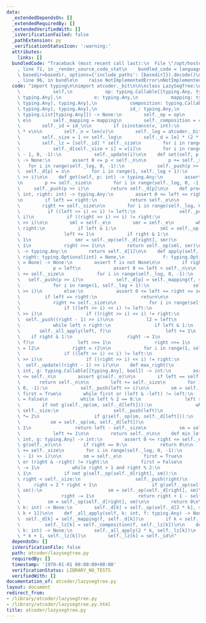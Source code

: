 ```yaml
---
data:
  _extendedDependsOn: []
  _extendedRequiredBy: []
  _extendedVerifiedWith: []
  _isVerificationFailed: false
  _pathExtension: py
  _verificationStatusIcon: ':warning:'
  attributes:
    links: []
  bundledCode: "Traceback (most recent call last):\n  File \"/opt/hostedtoolcache/PyPy/3.10.13/x64/lib/pypy3.10/site-packages/onlinejudge_verify/documentation/build.py\"\
    , line 71, in _render_source_code_stat\n    bundled_code = language.bundle(stat.path,\
    \ basedir=basedir, options={'include_paths': [basedir]}).decode()\n  File \"/opt/hostedtoolcache/PyPy/3.10.13/x64/lib/pypy3.10/site-packages/onlinejudge_verify/languages/python.py\"\
    , line 96, in bundle\n    raise NotImplementedError\nNotImplementedError\n"
  code: "import typing\n\nimport atcoder._bit\n\n\nclass LazySegTree:\n    def __init__(\n\
    \            self,\n            op: typing.Callable[[typing.Any, typing.Any],\
    \ typing.Any],\n            e: typing.Any,\n            mapping: typing.Callable[[typing.Any,\
    \ typing.Any], typing.Any],\n            composition: typing.Callable[[typing.Any,\
    \ typing.Any], typing.Any],\n            id_: typing.Any,\n            v: typing.Union[int,\
    \ typing.List[typing.Any]]) -> None:\n        self._op = op\n        self._e =\
    \ e\n        self._mapping = mapping\n        self._composition = composition\n\
    \        self._id = id_\n\n        if isinstance(v, int):\n            v = [e]\
    \ * v\n\n        self._n = len(v)\n        self._log = atcoder._bit._ceil_pow2(self._n)\n\
    \        self._size = 1 << self._log\n        self._d = [e] * (2 * self._size)\n\
    \        self._lz = [self._id] * self._size\n        for i in range(self._n):\n\
    \            self._d[self._size + i] = v[i]\n        for i in range(self._size\
    \ - 1, 0, -1):\n            self._update(i)\n\n    def set(self, p: int, x: typing.Any)\
    \ -> None:\n        assert 0 <= p < self._n\n\n        p += self._size\n     \
    \   for i in range(self._log, 0, -1):\n            self._push(p >> i)\n      \
    \  self._d[p] = x\n        for i in range(1, self._log + 1):\n            self._update(p\
    \ >> i)\n\n    def get(self, p: int) -> typing.Any:\n        assert 0 <= p < self._n\n\
    \n        p += self._size\n        for i in range(self._log, 0, -1):\n       \
    \     self._push(p >> i)\n        return self._d[p]\n\n    def prod(self, left:\
    \ int, right: int) -> typing.Any:\n        assert 0 <= left <= right <= self._n\n\
    \n        if left == right:\n            return self._e\n\n        left += self._size\n\
    \        right += self._size\n\n        for i in range(self._log, 0, -1):\n  \
    \          if ((left >> i) << i) != left:\n                self._push(left >>\
    \ i)\n            if ((right >> i) << i) != right:\n                self._push(right\
    \ >> i)\n\n        sml = self._e\n        smr = self._e\n        while left <\
    \ right:\n            if left & 1:\n                sml = self._op(sml, self._d[left])\n\
    \                left += 1\n            if right & 1:\n                right -=\
    \ 1\n                smr = self._op(self._d[right], smr)\n            left >>=\
    \ 1\n            right >>= 1\n\n        return self._op(sml, smr)\n\n    def all_prod(self)\
    \ -> typing.Any:\n        return self._d[1]\n\n    def apply(self, left: int,\
    \ right: typing.Optional[int] = None,\n              f: typing.Optional[typing.Any]\
    \ = None) -> None:\n        assert f is not None\n\n        if right is None:\n\
    \            p = left\n            assert 0 <= left < self._n\n\n            p\
    \ += self._size\n            for i in range(self._log, 0, -1):\n             \
    \   self._push(p >> i)\n            self._d[p] = self._mapping(f, self._d[p])\n\
    \            for i in range(1, self._log + 1):\n                self._update(p\
    \ >> i)\n        else:\n            assert 0 <= left <= right <= self._n\n   \
    \         if left == right:\n                return\n\n            left += self._size\n\
    \            right += self._size\n\n            for i in range(self._log, 0, -1):\n\
    \                if ((left >> i) << i) != left:\n                    self._push(left\
    \ >> i)\n                if ((right >> i) << i) != right:\n                  \
    \  self._push((right - 1) >> i)\n\n            l2 = left\n            r2 = right\n\
    \            while left < right:\n                if left & 1:\n             \
    \       self._all_apply(left, f)\n                    left += 1\n            \
    \    if right & 1:\n                    right -= 1\n                    self._all_apply(right,\
    \ f)\n                left >>= 1\n                right >>= 1\n            left\
    \ = l2\n            right = r2\n\n            for i in range(1, self._log + 1):\n\
    \                if ((left >> i) << i) != left:\n                    self._update(left\
    \ >> i)\n                if ((right >> i) << i) != right:\n                  \
    \  self._update((right - 1) >> i)\n\n    def max_right(\n            self, left:\
    \ int, g: typing.Callable[[typing.Any], bool]) -> int:\n        assert 0 <= left\
    \ <= self._n\n        assert g(self._e)\n\n        if left == self._n:\n     \
    \       return self._n\n\n        left += self._size\n        for i in range(self._log,\
    \ 0, -1):\n            self._push(left >> i)\n\n        sm = self._e\n       \
    \ first = True\n        while first or (left & -left) != left:\n            first\
    \ = False\n            while left % 2 == 0:\n                left >>= 1\n    \
    \        if not g(self._op(sm, self._d[left])):\n                while left <\
    \ self._size:\n                    self._push(left)\n                    left\
    \ *= 2\n                    if g(self._op(sm, self._d[left])):\n             \
    \           sm = self._op(sm, self._d[left])\n                        left +=\
    \ 1\n                return left - self._size\n            sm = self._op(sm, self._d[left])\n\
    \            left += 1\n\n        return self._n\n\n    def min_left(self, right:\
    \ int, g: typing.Any) -> int:\n        assert 0 <= right <= self._n\n        assert\
    \ g(self._e)\n\n        if right == 0:\n            return 0\n\n        right\
    \ += self._size\n        for i in range(self._log, 0, -1):\n            self._push((right\
    \ - 1) >> i)\n\n        sm = self._e\n        first = True\n        while first\
    \ or (right & -right) != right:\n            first = False\n            right\
    \ -= 1\n            while right > 1 and right % 2:\n                right >>=\
    \ 1\n            if not g(self._op(self._d[right], sm)):\n                while\
    \ right < self._size:\n                    self._push(right)\n               \
    \     right = 2 * right + 1\n                    if g(self._op(self._d[right],\
    \ sm)):\n                        sm = self._op(self._d[right], sm)\n         \
    \               right -= 1\n                return right + 1 - self._size\n  \
    \          sm = self._op(self._d[right], sm)\n\n        return 0\n\n    def _update(self,\
    \ k: int) -> None:\n        self._d[k] = self._op(self._d[2 * k], self._d[2 *\
    \ k + 1])\n\n    def _all_apply(self, k: int, f: typing.Any) -> None:\n      \
    \  self._d[k] = self._mapping(f, self._d[k])\n        if k < self._size:\n   \
    \         self._lz[k] = self._composition(f, self._lz[k])\n\n    def _push(self,\
    \ k: int) -> None:\n        self._all_apply(2 * k, self._lz[k])\n        self._all_apply(2\
    \ * k + 1, self._lz[k])\n        self._lz[k] = self._id\n"
  dependsOn: []
  isVerificationFile: false
  path: atcoder/lazysegtree.py
  requiredBy: []
  timestamp: '1970-01-01 00:00:00+00:00'
  verificationStatus: LIBRARY_NO_TESTS
  verifiedWith: []
documentation_of: atcoder/lazysegtree.py
layout: document
redirect_from:
- /library/atcoder/lazysegtree.py
- /library/atcoder/lazysegtree.py.html
title: atcoder/lazysegtree.py
---
```

